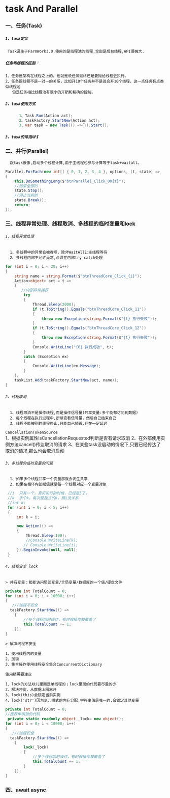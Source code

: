 # task And  Parallel
### 一、任务(Task)
##### `1、task定义`
     Task诞生于FarmWork3.0,使用的是线程池的线程,全部是后台线程,API很强大.
     
##### `任务和线程的区别：`

    1、任务是架构在线程之上的，也就是说任务最终还是要抛给线程去执行。
    2、任务跟线程不是一对一的关系，比如开10个任务并不是说会开10个线程，这一点任务有点类似线程池
       但是任务相比线程池有很小的开销和精确的控制。
       
##### `2、task使用方式`
```.cs
      1、Task.Run(Action act);
      2、taskFactory.StartNew(Action act);
      3、var task = new Task(() =>{}).Start();
```
     
      
##### `3、task的常用API`


### 二、并行(Parallel)

      跟task很像,启动多个线程计算,由于主线程也参与计算等于task+waitall。

```.cs
Parallel.ForEach(new int[] { 0, 1, 2, 3, 4 }, options, (t, state) =>
{
    this.DoSomethingLong($"btnParallel_Click_00{t}");
    //结束全部的
    state.Stop(); 
    //停止当前的
    state.Break();
    return;
});

```
### 三、线程异常处理、线程取消、多线程的临时变量和lock
###### `1、线程异常处理`

      1、多线程中的异常会被吞噬，除非WaitAll让主线程等待
      2、多线程内部不允许异常,必须在内部try catch处理

```.cs
for (int i = 0; i < 20; i++)
{
    string name = string.Format($"btnThreadCore_Click_{i}");
    Action<object> act = t =>
    {
       //内部异常捕获
        try
        {
            Thread.Sleep(2000);
            if (t.ToString().Equals("btnThreadCore_Click_11"))
            {
                throw new Exception(string.Format($"{t} 执行失败"));
            }
            if (t.ToString().Equals("btnThreadCore_Click_12"))
            {
                throw new Exception(string.Format($"{t} 执行失败"));
            }
            Console.WriteLine("{0} 执行成功", t);
        }
        catch (Exception ex)
        {
            Console.WriteLine(ex.Message);
        }
    };
    taskList.Add(taskFactory.StartNew(act, name));
}
```

###### `2、线程取消`

      1、线程取消不是操作线程,而是操作信号量(共享变量:多个能都访问到数据)
      2、每个线程在执行过程中,断续查看信号量，然后自己结束自己
      3、线程不能被别的线程终止,只能自己销毁,存在一定延迟

`CancellationTokenSource`   
      1、根据实例属性IsCancellationRequested判断是否有请求取消
      2、在外部使用实例方法cancel()传达取消的请求
      3、在某些task没启动的情况下,只要已经传达了取消的请求,那么也会取消启动

###### `3、多线程的临时变量的问题`

      1、如果多个线程共享一个变量那就会发生共享
      2、如果在循环内部赋值就是每一个线程对应一个变量对象

```.cs
 //i  只有一个，真实实行的时候，已经是5了，
 //k  多个k，每次是独立的k，跟i没关系
 //int k;
 for (int i = 0; i < 5; i++)
 {
     int k = i;

     new Action(() =>
     {
         Thread.Sleep(100);
         //Console.WriteLine(k);
        // Console.WriteLine(i);
     }).BeginInvoke(null, null);
 }
```

###### `4、线程安全 lock`
    
`> 共有变量：都能访问局部变量/全局变量/数据库的一个值/硬盘文件`

```.cs
private int TotalCount = 0;
for (int i = 0; i < 10000; i++)
{
   ///线程不安全
  taskFactory.StartNew(() =>
    {
        //多个线程同时操作，有时候操作被覆盖了
        this.TotalCount += 1; 
    });
}
```
`> 解决线程不安全`
    
    1、使用线程内的变量
    2、加锁
    3、集合操作使用线程安全集合ConcurrentDictionary

`使用锁需要注意`

    1、lock的方法块儿里面是单线程的；lock里面的代码要尽量的少
    2、解决冲突，从数据上隔离开
    3、lock(this)会锁定当前实例
    4、lock('str')因为享元模式的内存分配,字符串值是唯一的,会锁定其他变量
```.cs
private int TotalCount = 0;
//推荐申明锁的代码
 private static readonly object _lock= new object();
for (int i = 0; i < 10000; i++)
{
   ///线程安全
  taskFactory.StartNew(() =>
    {
        lock(_lock)
        {
            //多个线程同时操作，有时候操作被覆盖了
            this.TotalCount += 1; 
        }
    });
}
```

### 四、await async
